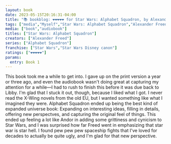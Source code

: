 ```yaml
---
layout: book
date: 2023-05-15T20:16:31-04:00
title: "📚 bookblog: ❤️❤️❤️❤️❤️ for Star Wars: Alphabet Squadron, by Alexander Freed"
tags: ["media","Myself","Star Wars: Alphabet Squadron","Alexander Freed","Star Wars","war","Andor","Libby","audiobooks","war is hell"]
media: ["book","audiobook"]
titles: ["Star Wars: Alphabet Squadron"]
creators: ["Alexander Freed"]
series: ["Alphabet Squadron"]
franchise: ["Star Wars","Star Wars Disney canon"]
ratings: ["❤️❤️❤️❤️❤️"]
params:
  entry: Book 1
---
```

This book took me a while to get into. I gave up on the print version a year or three ago, and even the audiobook wasn't doing great at capturing my attention for a while—I had to rush to finish this before it was due back to Libby. I'm glad that I stuck it out, though, because I liked what I got. I never read the X-Wing novels from the old EU, but I wanted something like what I imagined they were. Alphabet Squadron ended up being the best kind of expanded universe book: Expanding on interesting ideas, filling in details, offering new perspectves, and capturing the original feel of things. This ended up feeling a lot like Andor in adding some grittiness and cynicism to Star Wars, and I was surprised how far Freed went in emphasizing that star war is star hell. I found pew pew pew spaceship fights that I've loved for decades to actually be quite ugly, and I'm glad for that new perspective.
